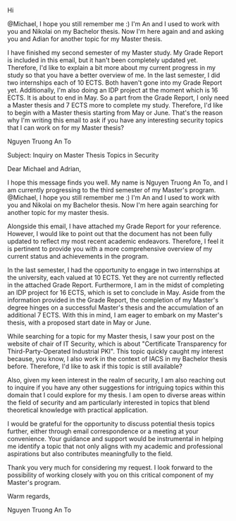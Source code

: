 Hi 

@Michael, I hope you still remember me :) I'm An and I used to work with you and Nikolai on my Bachelor thesis. Now I'm here again and and asking you and Adian for another topic for my Master thesis.

I have finished my second semester of my Master study. My Grade Report is included in this email, but it han't been completely updated yet. Therefore, I'd like to explain a bit more about my current progress in my study so that you have a better overview of me. In the last semester, I did two internships each of 10 ECTS. Both haven't gone into my Grade Report yet. Additionally, I'm also doing an IDP project at the moment which is 16 ECTS. It is about to end in May. So a part from the Grade Report, I only need a Master thesis and 7 ECTS more to complete my study. Therefore, I'd like to begin with a Master thesis starting from May or June. That's the reason why I'm writing this email to ask if you have any interesting security topics that I can work on for my Master thesis?

Nguyen Truong An To



Subject: Inquiry on Master Thesis Topics in Security

Dear Michael and Adrian,

I hope this message finds you well. My name is Nguyen Truong An To, and I am currently progressing to the third semester of my Master's program. @Michael, I hope you still remember me :) I'm An and I used to work with you and Nikolai on my Bachelor thesis. Now I'm here again searching for another topic for my master thesis.

Alongside this email, I have attached my Grade Report for your reference. However, I would like to point out that the document has not been fully updated to reflect my most recent academic endeavors. Therefore, I feel it is pertinent to provide you with a more comprehensive overview of my current status and achievements in the program.

In the last semester, I had the opportunity to engage in two internships at the university, each valued at 10 ECTS. Yet they are not currently reflected in the attached Grade Report. Furthermore, I am in the midst of completing an IDP project for 16 ECTS, which is set to conclude in May. Aside from the information provided in the Grade Report, the completion of my Master's degree hinges on a successful Master's thesis and the accumulation of an additional 7 ECTS. With this in mind, I am eager to embark on my Master's thesis, with a proposed start date in May or June. 

While searching for a topic for my Master thesis, I saw your post on the website of chair of IT Security, which is about "Certificate Transparency for Third-Party-Operated Industrial PKI". This topic quickly caught my interest because, you know, I also work in the context of IACS in my Bachelor thesis before. Therefore, I'd like to ask if this topic is still available?

Also, given my keen interest in the realm of security, I am also reaching out to inquire if you have any other suggestions for intriguing topics within this domain that I could explore for my thesis. I am open to diverse areas within the field of security and am particularly interested in topics that blend theoretical knowledge with practical application.

I would be grateful for the opportunity to discuss potential thesis topics further, either through email correspondence or a meeting at your convenience. Your guidance and support would be instrumental in helping me identify a topic that not only aligns with my academic and professional aspirations but also contributes meaningfully to the field.

Thank you very much for considering my request. I look forward to the possibility of working closely with you on this critical component of my Master's program.

Warm regards,

Nguyen Truong An To